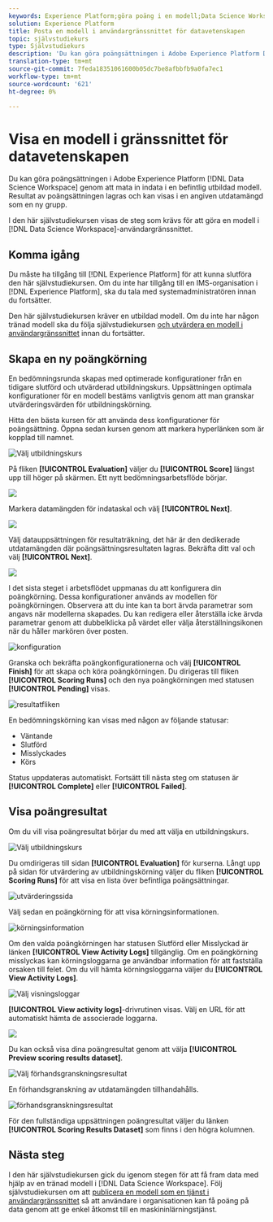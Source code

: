 ```yaml
---
keywords: Experience Platform;göra poäng i en modell;Data Science Workspace;populära topics;ui;poäng run;scoring results
solution: Experience Platform
title: Posta en modell i användargränssnittet för datavetenskapen
topic: självstudiekurs
type: Självstudiekurs
description: 'Du kan göra poängsättningen i Adobe Experience Platform Data Science Workspace genom att mata in indata i en befintlig utbildad modell. Resultat av poängsättningen lagras och kan visas i en angiven utdatamängd som en ny grupp. '
translation-type: tm+mt
source-git-commit: 7feda18351061600b05dc7be8afbbfb9a0fa7ec1
workflow-type: tm+mt
source-wordcount: '621'
ht-degree: 0%

---
```



# Visa en modell i gränssnittet för datavetenskapen

Du kan göra poängsättningen i Adobe Experience Platform [!DNL Data Science Workspace] genom att mata in indata i en befintlig utbildad modell. Resultat av poängsättningen lagras och kan visas i en angiven utdatamängd som en ny grupp.

I den här självstudiekursen visas de steg som krävs för att göra en modell i [!DNL Data Science Workspace]-användargränssnittet.

## Komma igång

Du måste ha tillgång till [!DNL Experience Platform] för att kunna slutföra den här självstudiekursen. Om du inte har tillgång till en IMS-organisation i [!DNL Experience Platform], ska du tala med systemadministratören innan du fortsätter.

Den här självstudiekursen kräver en utbildad modell. Om du inte har någon tränad modell ska du följa självstudiekursen [och utvärdera en modell i användargränssnittet](./train-evaluate-model-ui.md) innan du fortsätter.

## Skapa en ny poängkörning

En bedömningsrunda skapas med optimerade konfigurationer från en tidigare slutförd och utvärderad utbildningskurs. Uppsättningen optimala konfigurationer för en modell bestäms vanligtvis genom att man granskar utvärderingsvärden för utbildningskörning.

Hitta den bästa kursen för att använda dess konfigurationer för poängsättning. Öppna sedan kursen genom att markera hyperlänken som är kopplad till namnet.

![Välj utbildningskurs](../images/models-recipes/score/select-run.png)

På fliken **[!UICONTROL Evaluation]** väljer du **[!UICONTROL Score]** längst upp till höger på skärmen. Ett nytt bedömningsarbetsflöde börjar.

![](../images/models-recipes/score/training_run_overview.png)

Markera datamängden för indataskal och välj **[!UICONTROL Next]**.

![](../images/models-recipes/score/scoring_input.png)

Välj datauppsättningen för resultaträkning, det här är den dedikerade utdatamängden där poängsättningsresultaten lagras. Bekräfta ditt val och välj **[!UICONTROL Next]**.

![](../images/models-recipes/score/scoring_results.png)

I det sista steget i arbetsflödet uppmanas du att konfigurera din poängkörning. Dessa konfigurationer används av modellen för poängkörningen.
Observera att du inte kan ta bort ärvda parametrar som angavs när modellerna skapades. Du kan redigera eller återställa icke ärvda parametrar genom att dubbelklicka på värdet eller välja återställningsikonen när du håller markören över posten.

![konfiguration](../images/models-recipes/score/configuration.png)

Granska och bekräfta poängkonfigurationerna och välj **[!UICONTROL Finish]** för att skapa och köra poängkörningen. Du dirigeras till fliken **[!UICONTROL Scoring Runs]** och den nya poängkörningen med statusen **[!UICONTROL Pending]** visas.

![resultatfliken](../images/models-recipes/score/scoring_runs_tab.png)

En bedömningskörning kan visas med någon av följande statusar:
- Väntande
- Slutförd
- Misslyckades
- Körs

Status uppdateras automatiskt. Fortsätt till nästa steg om statusen är **[!UICONTROL Complete]** eller **[!UICONTROL Failed]**.

## Visa poängresultat

Om du vill visa poängresultat börjar du med att välja en utbildningskurs.

![Välj utbildningskurs](../images/models-recipes/score/select-run.png)

Du omdirigeras till sidan **[!UICONTROL Evaluation]** för kurserna. Långt upp på sidan för utvärdering av utbildningskörning väljer du fliken **[!UICONTROL Scoring Runs]** för att visa en lista över befintliga poängsättningar.

![utvärderingssida](../images/models-recipes/score/view_scoring_runs.png)

Välj sedan en poängkörning för att visa körningsinformationen.

![körningsinformation](../images/models-recipes/score/view_details.png)

Om den valda poängkörningen har statusen Slutförd eller Misslyckad är länken **[!UICONTROL View Activity Logs]** tillgänglig. Om en poängkörning misslyckas kan körningsloggarna ge användbar information för att fastställa orsaken till felet. Om du vill hämta körningsloggarna väljer du **[!UICONTROL View Activity Logs]**.

![Välj visningsloggar](../images/models-recipes/score/view_logs.png)

**[!UICONTROL View activity logs]**-drivrutinen visas. Välj en URL för att automatiskt hämta de associerade loggarna.

![](../images/models-recipes/score/activity_logs.png)

Du kan också visa dina poängresultat genom att välja **[!UICONTROL Preview scoring results dataset]**.

![Välj förhandsgranskningsresultat](../images/models-recipes/score/view_results.png)

En förhandsgranskning av utdatamängden tillhandahålls.

![förhandsgranskningsresultat](../images/models-recipes/score/preview_results.png)

För den fullständiga uppsättningen poängresultat väljer du länken **[!UICONTROL Scoring Results Dataset]** som finns i den högra kolumnen.

## Nästa steg

I den här självstudiekursen gick du igenom stegen för att få fram data med hjälp av en tränad modell i [!DNL Data Science Workspace]. Följ självstudiekursen om att [publicera en modell som en tjänst i användargränssnittet](./publish-model-service-ui.md) så att användare i organisationen kan få poäng på data genom att ge enkel åtkomst till en maskininlärningstjänst.
